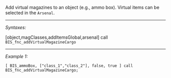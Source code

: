 Add virtual magazines to an object (e.g., ammo box). Virtual items can be selected in the `Arsenal`.


---
*Syntaxes:*

[object,magClasses,addItemsGlobal,arsenal] call `BIS_fnc_addVirtualMagazineCargo`

---
*Example 1:*

```sqf
[ BIS_ammoBox, ["class_1","class_2"], false, true ] call BIS_fnc_addVirtualMagazineCargo;
```